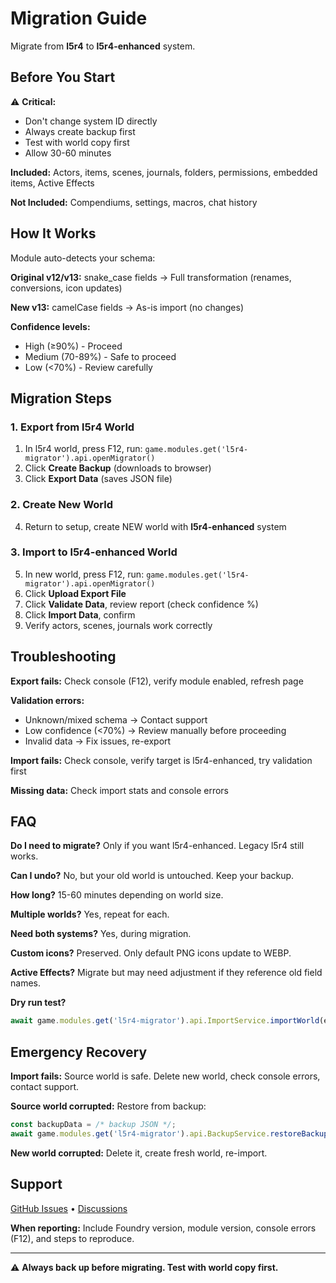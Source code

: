 # Migration Guide

Migrate from **l5r4** to **l5r4-enhanced** system.

## Before You Start

⚠️ **Critical:**
- Don't change system ID directly
- Always create backup first
- Test with world copy first
- Allow 30-60 minutes

**Included:** Actors, items, scenes, journals, folders, permissions, embedded items, Active Effects

**Not Included:** Compendiums, settings, macros, chat history

## How It Works

Module auto-detects your schema:

**Original v12/v13:** snake_case fields → Full transformation (renames, conversions, icon updates)

**New v13:** camelCase fields → As-is import (no changes)

**Confidence levels:**
- High (≥90%) - Proceed
- Medium (70-89%) - Safe to proceed
- Low (<70%) - Review carefully

## Migration Steps

### 1. Export from l5r4 World

1. In l5r4 world, press F12, run: `game.modules.get('l5r4-migrator').api.openMigrator()`
2. Click **Create Backup** (downloads to browser)
3. Click **Export Data** (saves JSON file)

### 2. Create New World

4. Return to setup, create NEW world with **l5r4-enhanced** system

### 3. Import to l5r4-enhanced World

5. In new world, press F12, run: `game.modules.get('l5r4-migrator').api.openMigrator()`
6. Click **Upload Export File**
7. Click **Validate Data**, review report (check confidence %)
8. Click **Import Data**, confirm
9. Verify actors, scenes, journals work correctly


## Troubleshooting

**Export fails:** Check console (F12), verify module enabled, refresh page

**Validation errors:**
- Unknown/mixed schema → Contact support
- Low confidence (<70%) → Review manually before proceeding
- Invalid data → Fix issues, re-export

**Import fails:** Check console, verify target is l5r4-enhanced, try validation first

**Missing data:** Check import stats and console errors

## FAQ

**Do I need to migrate?** Only if you want l5r4-enhanced. Legacy l5r4 still works.

**Can I undo?** No, but your old world is untouched. Keep your backup.

**How long?** 15-60 minutes depending on world size.

**Multiple worlds?** Yes, repeat for each.

**Need both systems?** Yes, during migration.

**Custom icons?** Preserved. Only default PNG icons update to WEBP.

**Active Effects?** Migrate but may need adjustment if they reference old field names.

**Dry run test?**
```javascript
await game.modules.get('l5r4-migrator').api.ImportService.importWorld(exportData, { dryRun: true });
```

## Emergency Recovery

**Import fails:** Source world is safe. Delete new world, check console errors, contact support.

**Source world corrupted:** Restore from backup:
```javascript
const backupData = /* backup JSON */;
await game.modules.get('l5r4-migrator').api.BackupService.restoreBackup(backupData);
```

**New world corrupted:** Delete it, create fresh world, re-import.

## Support

[GitHub Issues](https://github.com/ernieayala/l5r4-migrator/issues) • [Discussions](https://github.com/ernieayala/l5r4-migrator/discussions)

**When reporting:** Include Foundry version, module version, console errors (F12), and steps to reproduce.

---

⚠️ **Always back up before migrating. Test with world copy first.**

